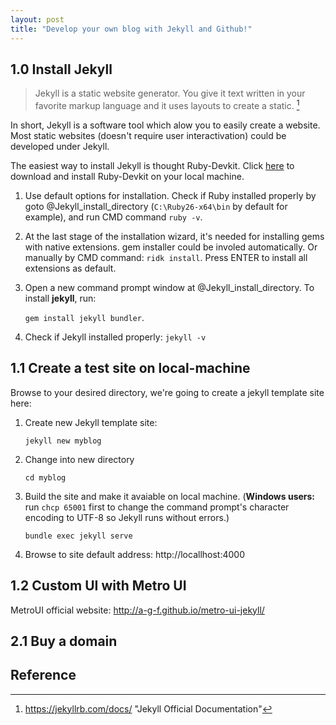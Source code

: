 ```yaml
---
layout: post
title: "Develop your own blog with Jekyll and Github!"
---
```


## 1.0 Install Jekyll

> Jekyll is a static website generator. You give it text written in your favorite markup language and it uses layouts to create a static. [^(1)]

In short, Jekyll is a software tool which alow you to easily create a website. Most static websites (doesn't require user interactivation) could be developed under Jekyll.

The easiest way to install Jekyll is thought Ruby-Devkit. Click [here](https://www.ruby-lang.org/en/downloads/) to download and install Ruby-Devkit on your local machine. 

1. Use default options for installation. Check if Ruby installed properly by goto @Jekyll_install_directory (`C:\Ruby26-x64\bin` by default for example), and run CMD command `ruby -v`.

2. At the last stage of the installation wizard, it's needed for installing gems with native extensions. gem installer could be involed automatically. Or manually by CMD command: `ridk install`. Press ENTER to install all extensions as default.

3. Open a new command prompt window at @Jekyll_install_directory. To install **jekyll**, run:

    `gem install jekyll bundler`.

4. Check if Jekyll installed properly: `jekyll -v`

## 1.1 Create a test site on local-machine

Browse to your desired directory, we're going to create a jekyll template site here:

1. Create new Jekyll template site:

    `jekyll new myblog`

2. Change into new directory

    `cd myblog`

3. Build the site and make it avaiable on local machine. (**Windows users:** run `chcp 65001` first to change the command prompt's character encoding to UTF-8 so Jekyll runs without errors.)

    `bundle exec jekyll serve`

4. Browse to site default address: http://locallhost:4000

## 1.2 Custom UI with Metro UI

MetroUI official website: http://a-g-f.github.io/metro-ui-jekyll/

## 2.1 Buy a domain



## Reference

[^(1)]: https://jekyllrb.com/docs/	"Jekyll Official Documentation"
